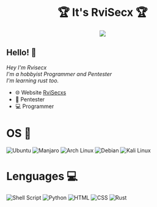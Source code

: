 <h1 align="center">🏆 It's RviSecx 🏆</h1>

<div id="header" align="center">
  <img loop="infinite" width="auto" src="https://tenor.com/view/hxh-hunter-x-hunter-killua-kill-angry-gif-23710215">
</div>

## Hello! 🌱

<p><em> Hey I'm Rvisecx<br>
     I'm a hobbyist Programmer and Pentester <br>
     I'm learning rust too.
</em></p>

 - 🌐 Website [RviSecxs](https://rvisecx.github.io/rui-website/)
 - 👾 Pentester
 - 💻 Programmer 

# OS 🐧

![Ubuntu](https://img.shields.io/badge/Ubuntu-E95420?style=flat&logo=ubuntu&logoColor=white)
![Manjaro](https://img.shields.io/badge/manjaro-35BF5C?style=flat&logo=manjaro&logoColor=white) 
![Arch Linux](https://img.shields.io/badge/Arch_Linux-1793D1?style=flat&logo=arch-linux&logoColor=white) 
![Debian](https://img.shields.io/badge/Debian-A81D33?style=flat&logo=debian&logoColor=white)
![Kali Linux](https://img.shields.io/badge/Kali_Linux-557C94?style=flat&logo=kali-linux&logoColor=white)

# Lenguages 💻

![Shell Script](https://img.shields.io/badge/Shell_Script-121011?style=flat&logo=gnu-bash&logoColor=white) 
![Python](https://img.shields.io/badge/Python-14354C?style=flat&logo=python&logoColor=white)
![HTML](https://img.shields.io/badge/HTML-e34c26?style=flat&logo=html5&logoColor=white)
![CSS](https://img.shields.io/badge/CSS-563d7c?&style=flat&logo=css3&logoColor=white)
![Rust](https://img.shields.io/badge/Rust-000000?style=flat&logo=rust&logoColor=white) 
